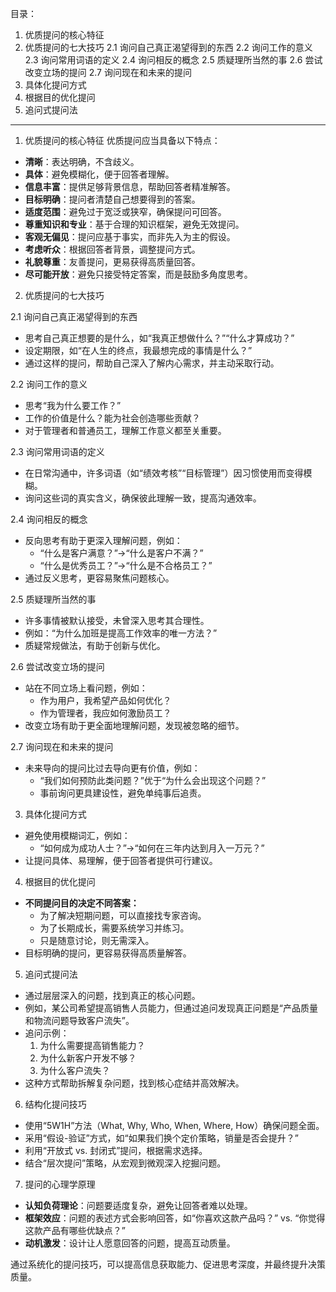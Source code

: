 目录：
1. 优质提问的核心特征
2. 优质提问的七大技巧
   2.1 询问自己真正渴望得到的东西
   2.2 询问工作的意义
   2.3 询问常用词语的定义
   2.4 询问相反的概念
   2.5 质疑理所当然的事
   2.6 尝试改变立场的提问
   2.7 询问现在和未来的提问
3. 具体化提问方式
4. 根据目的优化提问
5. 追问式提问法

---

1. 优质提问的核心特征
优质提问应当具备以下特点：
- **清晰**：表达明确，不含歧义。
- **具体**：避免模糊化，便于回答者理解。
- **信息丰富**：提供足够背景信息，帮助回答者精准解答。
- **目标明确**：提问者清楚自己想要得到的答案。
- **适度范围**：避免过于宽泛或狭窄，确保提问可回答。
- **尊重知识和专业**：基于合理的知识框架，避免无效提问。
- **客观无偏见**：提问应基于事实，而非先入为主的假设。
- **考虑听众**：根据回答者背景，调整提问方式。
- **礼貌尊重**：友善提问，更易获得高质量回答。
- **尽可能开放**：避免只接受特定答案，而是鼓励多角度思考。

2. 优质提问的七大技巧

2.1 询问自己真正渴望得到的东西
- 思考自己真正想要的是什么，如“我真正想做什么？”“什么才算成功？”
- 设定期限，如“在人生的终点，我最想完成的事情是什么？”
- 通过这样的提问，帮助自己深入了解内心需求，并主动采取行动。

2.2 询问工作的意义
- 思考“我为什么要工作？”
- 工作的价值是什么？能为社会创造哪些贡献？
- 对于管理者和普通员工，理解工作意义都至关重要。

2.3 询问常用词语的定义
- 在日常沟通中，许多词语（如“绩效考核”“目标管理”）因习惯使用而变得模糊。
- 询问这些词的真实含义，确保彼此理解一致，提高沟通效率。

2.4 询问相反的概念
- 反向思考有助于更深入理解问题，例如：
  - “什么是客户满意？”→“什么是客户不满？”
  - “什么是优秀员工？”→“什么是不合格员工？”
- 通过反义思考，更容易聚焦问题核心。

2.5 质疑理所当然的事
- 许多事情被默认接受，未曾深入思考其合理性。
- 例如：“为什么加班是提高工作效率的唯一方法？”
- 质疑常规做法，有助于创新与优化。

2.6 尝试改变立场的提问
- 站在不同立场上看问题，例如：
  - 作为用户，我希望产品如何优化？
  - 作为管理者，我应如何激励员工？
- 改变立场有助于更全面地理解问题，发现被忽略的细节。

2.7 询问现在和未来的提问
- 未来导向的提问比过去导向更有价值，例如：
  - “我们如何预防此类问题？”优于“为什么会出现这个问题？”
  - 事前询问更具建设性，避免单纯事后追责。

3. 具体化提问方式
- 避免使用模糊词汇，例如：
  - “如何成为成功人士？”→“如何在三年内达到月入一万元？”
- 让提问具体、易理解，便于回答者提供可行建议。

4. 根据目的优化提问
- **不同提问目的决定不同答案：**
  - 为了解决短期问题，可以直接找专家咨询。
  - 为了长期成长，需要系统学习并练习。
  - 只是随意讨论，则无需深入。
- 目标明确的提问，更容易获得高质量解答。

5. 追问式提问法
- 通过层层深入的问题，找到真正的核心问题。
- 例如，某公司希望提高销售人员能力，但通过追问发现真正问题是“产品质量和物流问题导致客户流失”。
- 追问示例：
  1. 为什么需要提高销售能力？
  2. 为什么新客户开发不够？
  3. 为什么客户流失？
- 这种方式帮助拆解复杂问题，找到核心症结并高效解决。

6. 结构化提问技巧
- 使用“5W1H”方法（What, Why, Who, When, Where, How）确保问题全面。
- 采用“假设-验证”方式，如“如果我们换个定价策略，销量是否会提升？”
- 利用“开放式 vs. 封闭式”提问，根据需求选择。
- 结合“层次提问”策略，从宏观到微观深入挖掘问题。

7. 提问的心理学原理
- **认知负荷理论**：问题要适度复杂，避免让回答者难以处理。
- **框架效应**：问题的表述方式会影响回答，如“你喜欢这款产品吗？” vs. “你觉得这款产品有哪些优缺点？”
- **动机激发**：设计让人愿意回答的问题，提高互动质量。

通过系统化的提问技巧，可以提高信息获取能力、促进思考深度，并最终提升决策质量。

